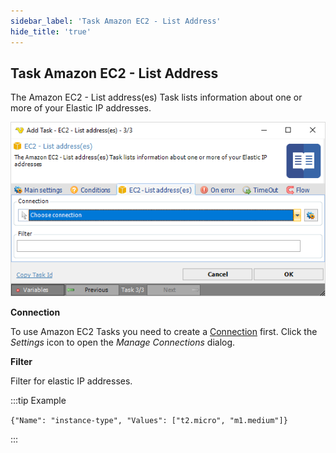 ```yaml
---
sidebar_label: 'Task Amazon EC2 - List Address'
hide_title: 'true'
---
```


## Task Amazon EC2 - List Address

The Amazon EC2 - List address(es) Task lists information about one or more of your Elastic IP addresses.

![](../../../../../static/img/taskamazonec2listaddresses.png)

**Connection**

To use Amazon EC2 Tasks you need to create a [Connection](../../global-connections) first. Click the *Settings* icon to open the *Manage Connections* dialog.
 
**Filter**

Filter for elastic IP addresses. 

:::tip Example

`{"Name": "instance-type", "Values": ["t2.micro", "m1.medium"]}`

:::